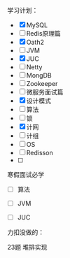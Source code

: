 学习计划：

- [x] MySQL
- [ ] Redis原理篇
- [x] Oath2
- [ ] JVM 
- [x] JUC  
- [ ] Netty 
- [ ] MongDB
- [ ] Zookeeper
- [ ] 微服务面试篇
- [x] 设计模式
- [ ] 算法
- [ ] 锁
- [x] 计网
- [ ] 计组
- [ ] OS
- [ ] Redisson
- [ ] 



寒假面试必学

- [ ] 算法
- [ ] JVM
- [ ] JUC



力扣没做的：

23题 堆排实现

